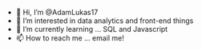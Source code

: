 - 👋 Hi, I’m @AdamLukas17
- 👀 I’m interested in data analytics and front-end things
- 🌱 I’m currently learning ... SQL and Javascript
- 📫 How to reach me ... email me!

<!---
AdamLukas17/AdamLukas17 is a ✨ special ✨ repository because its `README.md` (this file) appears on your GitHub profile.
You can click the Preview link to take a look at your changes.
--->
